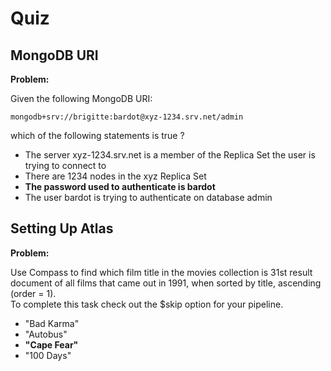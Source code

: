 # Quiz

## MongoDB URI

**Problem:**

Given the following MongoDB URI:

```
mongodb+srv://brigitte:bardot@xyz-1234.srv.net/admin
```
which of the following statements is true ?

- The server xyz-1234.srv.net is a member of the Replica Set the user is trying to connect to
- There are 1234 nodes in the xyz Replica Set
- **The password used to authenticate is bardot**
- The user bardot is trying to authenticate on database admin

## Setting Up Atlas

**Problem:**

Use Compass to find which film title in the movies collection is 31st result document of all films that came out in 1991, when sorted by title, ascending (order = 1).
</br>
To complete this task check out the $skip option for your pipeline.


- "Bad Karma"
- "Autobus"
- **"Cape Fear"**
- "100 Days"








